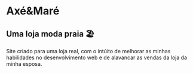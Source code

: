 # Axé&Maré

## Uma loja moda praia 🏖️

Site criado para uma loja real, com o intúito de melhorar as minhas habilidades no desenvolvimento web e de alavancar as vendas da loja da minha esposa.
